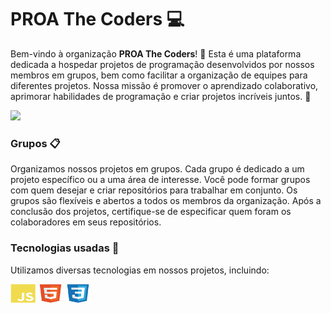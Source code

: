 # PROA The Coders 💻

Bem-vindo à organização **PROA The Coders**! 🚀 Esta é uma plataforma dedicada a hospedar projetos de programação desenvolvidos por nossos membros em grupos, bem como facilitar a organização de equipes para diferentes projetos. Nossa missão é promover o aprendizado colaborativo, aprimorar habilidades de programação e criar projetos incríveis juntos. 🤝

<div>
  <a href="https://discord.gg/sharing18" target="_blank"><img src="https://img.shields.io/badge/Discord-7289DA?style=for-the-badge&logo=discord&logoColor=white" target="_blank"></a> 
</div>

### Grupos 📋

Organizamos nossos projetos em grupos. Cada grupo é dedicado a um projeto específico ou a uma área de interesse. Você pode formar grupos com quem desejar e criar repositórios para trabalhar em conjunto. Os grupos são flexíveis e abertos a todos os membros da organização. Após a conclusão dos projetos, certifique-se de especificar quem foram os colaboradores em seus repositórios.

### Tecnologias usadas 🔧

Utilizamos diversas tecnologias em nossos projetos, incluindo:

<div style="display: inline_block">
  <img align="center" alt="JavaScript" height="30" width="40" src="https://raw.githubusercontent.com/devicons/devicon/master/icons/javascript/javascript-plain.svg">
  <img align="center" alt="HTML5" height="30" width="40" src="https://raw.githubusercontent.com/devicons/devicon/master/icons/html5/html5-original.svg">
  <img align="center" alt="CSS3" height="30" width="40" src="https://raw.githubusercontent.com/devicons/devicon/master/icons/css3/css3-original.svg">
</div>

